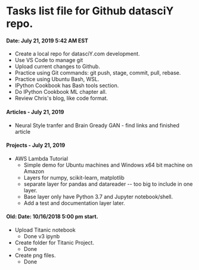 # Tasks list file for Github datasciY repo.  

#### Date: July 21, 2019 5:42 AM EST

 - Create a local repo for datasciY.com development.
 - Use VS Code to manage git
 - Upload current changes to Github.
 - Practice using Git commands: git push, stage, commit, pull, rebase.
 - Practice using Ubuntu Bash, WSL.
 - IPython Cookbook has Bash tools section.
 - Do IPython Cookbook ML chapter all.
 - Review Chris's blog, like code format.

#### Articles - July 21, 2019  

 - Neural Style tranfer and Brain Gready GAN - find links and finished article
 
#### Projects - July 21, 2019   

 - AWS Lambda Tutorial
   * Simple demo for Ubuntu machines and Windows x64 bit machine on Amazon
   * Layers for numpy, scikit-learn, matplotlib
   * separate layer for pandas and datareader -- too big to include in one layer.
   * Base layer only have Python 3.7 and Jupyter notebook/shell.
   * Add a test and documentation layer later.

#### Old: Date: 10/16/2018 5:00 pm start.

* Upload Titanic notebook
	- Done v3 ipynb
* Create folder for Titanic Project.
	- Done
* Create png files.
	- Done
